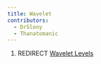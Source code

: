 ```yaml
---
title: Wavelet
contributors:
  - DrSlony
  - Thanatomanic
---
```


1.  REDIRECT [Wavelet Levels](wavelet_levels)
